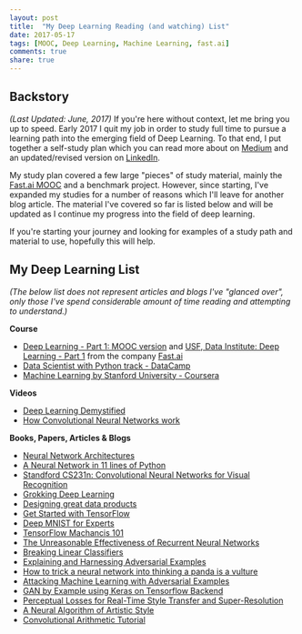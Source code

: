 ```yaml
---
layout: post
title:  "My Deep Learning Reading (and watching) List"
date: 2017-05-17
tags: [MOOC, Deep Learning, Machine Learning, fast.ai]
comments: true
share: true
---
```

## Backstory
*(Last Updated: June, 2017)* If you're here without context, let me bring you up to speed. Early 2017 I quit my job in order to study full time to pursue a learning path into the emerging field of Deep Learning. To that end, I put together a self-study plan which you can read 
more about on [Medium](https://medium.com/towards-data-science/my-3-month-deep-learning-career-pivot-af94cd8d6a31) 
and an updated/revised version on [LinkedIn](https://www.linkedin.com/pulse/self-study-guide-becoming-deep-learning-non-expert-jason-carter).

My study plan covered a few large "pieces" of study material, mainly the [Fast.ai MOOC](http://course.fast.ai) and a benchmark project. However, since starting, I've expanded my studies for a number of reasons which I'll leave for another blog article. The material I've covered so far is listed below and will be updated as I continue my progress into the field of deep learning.

If you're starting your journey and looking for examples of a study path and material to use, hopefully this will help.

## My Deep Learning List
*(The below list does not represent articles and blogs I've "glanced over", only those I've spend considerable amount of time reading
and attempting to understand.)*

**Course**
- [Deep Learning - Part 1: MOOC version](http://course.fast.ai) and [USF, Data Institute: Deep Learning - Part 1](https://www.usfca.edu/data-institute/certificates/deep-learning-part-one) from the company [Fast.ai](http://fast.ai)
- [Data Scientist with Python track - DataCamp](https://www.datacamp.com/tracks/data-scientist-with-python)
- [Machine Learning by Stanford University - Coursera](https://www.coursera.org/learn/machine-learning)

**Videos**
- [Deep Learning Demystified](https://youtu.be/Q9Z20HCPnww)
- [How Convolutional Neural Networks work](https://youtu.be/FmpDIaiMIeA)

**Books, Papers, Articles & Blogs**
- [Neural Network Architectures](https://medium.com/towards-data-science/neural-network-architectures-156e5bad51ba)
- [A Neural Network in 11 lines of Python](http://iamtrask.github.io/2015/07/12/basic-python-network)
- [Standford CS231n: Convolutional Neural Networks for Visual Recognition](http://cs231n.github.io)
- [Grokking Deep Learning](https://www.manning.com/books/grokking-deep-learning)
- [Designing great data products](https://www.oreilly.com/ideas/drivetrain-approach-data-products)
- [Get Started with TensorFlow](https://www.tensorflow.org/get_started)
- [Deep MNIST for Experts](https://www.tensorflow.org/get_started/mnist/pros)
- [TensorFlow Machancis 101](https://www.tensorflow.org/get_started/mnist/mechanics)
- [The Unreasonable Effectiveness of Recurrent Neural Networks](http://karpathy.github.io/2015/05/21/rnn-effectiveness)
- [Breaking Linear Classifiers](http://karpathy.github.io/2015/03/30/breaking-convnets)
- [Explaining and Harnessing Adversarial Examples](https://arxiv.org/abs/1412.6572)
- [How to trick a neural network into thinking a panda is a vulture](https://codewords.recurse.com/issues/five/why-do-neural-networks-think-a-panda-is-a-vulture)
- [Attacking Machine Learning with Adversarial Examples](https://blog.openai.com/adversarial-example-research)
- [GAN by Example using Keras on Tensorflow Backend](https://medium.com/towards-data-science/gan-by-example-using-keras-on-tensorflow-backend-1a6d515a60d0)
- [Perceptual Losses for Real-Time Style Transfer and Super-Resolution](http://arxiv.org/abs/1603.08155)
- [A Neural Algorithm of Artistic Style](http://arxiv.org/abs/1508.06576)
- [Convolutional Arithmetic Tutorial](http://deeplearning.net/software/theano/tutorial/conv_arithmetic.html)
